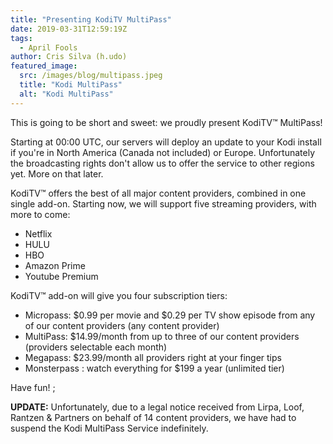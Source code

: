 ```yaml
---
title: "Presenting KodiTV MultiPass"
date: 2019-03-31T12:59:19Z
tags:
  - April Fools
author: Cris Silva (h.udo)
featured_image:
  src: /images/blog/multipass.jpeg
  title: "Kodi MultiPass"
  alt: "Kodi MultiPass"
---
```


This is going to be short and sweet: we proudly present KodiTV™ MultiPass!

Starting at 00:00 UTC, our servers will deploy an update to your Kodi install if you're in North America (Canada not included) or Europe. Unfortunately the broadcasting rights don't allow us to offer the service to other regions yet. More on that later.

KodiTV™ offers the best of all major content providers, combined in one single add-on. Starting now, we will support five streaming providers, with more to come:

- Netflix
- HULU
- HBO
- Amazon Prime
- Youtube Premium

KodiTV™ add-on will give you four subscription tiers:

- Micropass: $0.99 per movie and $0.29 per TV show episode from any of our content providers (any content provider)
- MultiPass: $14.99/month from up to three of our content providers (providers selectable each month)
- Megapass: $23.99/month all providers right at your finger tips
- Monsterpass : watch everything for $199 a year (unlimited tier)

Have fun! ;

**UPDATE:** Unfortunately, due to a legal notice received from Lirpa, Loof, Rantzen & Partners on behalf of 14 content providers, we have had to suspend the Kodi MultiPass Service indefinitely.
